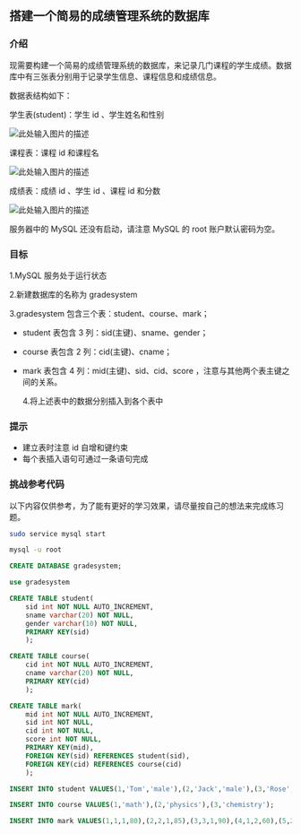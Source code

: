 ## 搭建一个简易的成绩管理系统的数据库

### 介绍

现需要构建一个简易的成绩管理系统的数据库，来记录几门课程的学生成绩。数据库中有三张表分别用于记录学生信息、课程信息和成绩信息。

数据表结构如下：

学生表(student)：学生 id 、学生姓名和性别

![此处输入图片的描述](https://doc.shiyanlou.com/document-uid370051labid48timestamp1490234173345.png/wm)

课程表：课程 id 和课程名

![此处输入图片的描述](https://doc.shiyanlou.com/document-uid370051labid48timestamp1490234378903.png/wm)

成绩表：成绩 id 、学生 id 、课程 id 和分数

![此处输入图片的描述](https://doc.shiyanlou.com/document-uid370051labid48timestamp1490234181565.png/wm)

服务器中的 MySQL 还没有启动，请注意 MySQL 的 root 账户默认密码为空。

### 目标

1.MySQL 服务处于运行状态

2.新建数据库的名称为 gradesystem

3.gradesystem 包含三个表：student、course、mark；

- student 表包含 3 列：sid(主键)、sname、gender；
- course 表包含 2 列：cid(主键)、cname；
- mark 表包含 4 列：mid(主键)、sid、cid、score ，注意与其他两个表主键之间的关系。

  4.将上述表中的数据分别插入到各个表中

### 提示

- 建立表时注意 id 自增和键约束
- 每个表插入语句可通过一条语句完成

### 挑战参考代码

以下内容仅供参考，为了能有更好的学习效果，请尽量按自己的想法来完成练习题。

```bash
sudo service mysql start

mysql -u root
```

```sql
CREATE DATABASE gradesystem;

use gradesystem

CREATE TABLE student(
    sid int NOT NULL AUTO_INCREMENT,
    sname varchar(20) NOT NULL,
    gender varchar(10) NOT NULL,
    PRIMARY KEY(sid)
    );

CREATE TABLE course(
    cid int NOT NULL AUTO_INCREMENT,
    cname varchar(20) NOT NULL,
    PRIMARY KEY(cid)
    );

CREATE TABLE mark(
    mid int NOT NULL AUTO_INCREMENT,
    sid int NOT NULL,
    cid int NOT NULL,
    score int NOT NULL,
    PRIMARY KEY(mid),
    FOREIGN KEY(sid) REFERENCES student(sid),
    FOREIGN KEY(cid) REFERENCES course(cid)
    );

INSERT INTO student VALUES(1,'Tom','male'),(2,'Jack','male'),(3,'Rose','female');

INSERT INTO course VALUES(1,'math'),(2,'physics'),(3,'chemistry');

INSERT INTO mark VALUES(1,1,1,80),(2,2,1,85),(3,3,1,90),(4,1,2,60),(5,2,2,90),(6,3,2,75),(7,1,3,95),(8,2,3,75),(9,3,3,85);
```
